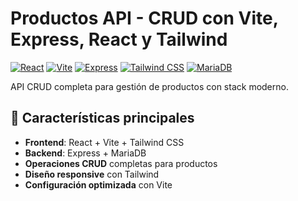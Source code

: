 # Productos API - CRUD con Vite, Express, React y Tailwind

[![React](https://img.shields.io/badge/React-18-blue)](https://reactjs.org/) 
[![Vite](https://img.shields.io/badge/Vite-4-brightgreen)](https://vitejs.dev/)
[![Express](https://img.shields.io/badge/Express-4-green)](https://expressjs.com/)
[![Tailwind CSS](https://img.shields.io/badge/Tailwind_CSS-3-blue)](https://tailwindcss.com/)
[![MariaDB](https://img.shields.io/badge/MariaDB-10.6-red)](https://mariadb.org/)

API CRUD completa para gestión de productos con stack moderno.

## 🚀 Características principales

- **Frontend**: React + Vite + Tailwind CSS  
- **Backend**: Express + MariaDB  
- **Operaciones CRUD** completas para productos  
- **Diseño responsive** con Tailwind  
- **Configuración optimizada** con Vite  